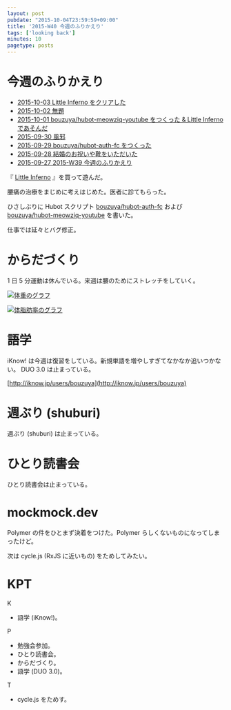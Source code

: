 ```yaml
---
layout: post
pubdate: "2015-10-04T23:59:59+09:00"
title: '2015-W40 今週のふりかえり'
tags: ['looking back']
minutes: 10
pagetype: posts
---
```

# 今週のふりかえり

- [2015-10-03 Little Inferno をクリアした][2015-10-03]
- [2015-10-02 無題][2015-10-02]
- [2015-10-01 bouzuya/hubot-meowziq-youtube をつくった & Little Inferno であそんだ][2015-10-01]
- [2015-09-30 風邪][2015-09-30]
- [2015-09-29 bouzuya/hubot-auth-fc をつくった][2015-09-29]
- [2015-09-28 結婚のお祝いや靴をいただいた][2015-09-28]
- [2015-09-27 2015-W39 今週のふりかえり][2015-09-27]

『 [Little Inferno](http://tomorrowcorporation.com/littleinferno) 』を買って遊んだ。

腰痛の治療をまじめに考えはじめた。医者に診てもらった。

ひさしぶりに Hubot スクリプト [bouzuya/hubot-auth-fc][] および [bouzuya/hubot-meowziq-youtube][] を書いた。

仕事では延々とバグ修正。

# からだづくり

1 日 5 分運動は休んでいる。来週は腰のためにストレッチをしていく。

[![体重のグラフ][graph-weight-img]][graph-weight-url]

[![体脂肪率のグラフ][graph-percent-img]][graph-percent-url]

# 語学

iKnow! は今週は復習をしている。新規単語を増やしすぎてなかなか追いつかない。 DUO 3.0 は止まっている。

[http://iknow.jp/users/bouzuya](http://iknow.jp/users/bouzuya)

# 週ぶり (shuburi)

週ぶり (shuburi) は止まっている。

# ひとり読書会

ひとり読書会は止まっている。

# mockmock.dev

Polymer の件をひとまず決着をつけた。Polymer らしくないものになってしまったけど。

次は cycle.js (RxJS に近いもの) をためしてみたい。

# KPT

K

- 語学 (iKnow!)。

P

- 勉強会参加。
- ひとり読書会。
- からだづくり。
- 語学 (DUO 3.0)。

T

- cycle.js をためす。

[graph-percent-img]: http://graph.hatena.ne.jp/bouzuya/graph?graphname=percent&startdate=2015-01-01&enddate=2015-10-04
[graph-percent-url]: http://graph.hatena.ne.jp/bouzuya/percent/?startdate=2015-01-01&enddate=2015-10-04
[graph-weight-img]: http://graph.hatena.ne.jp/bouzuya/graph?graphname=weight&startdate=2015-01-01&enddate=2015-10-04
[graph-weight-url]: http://graph.hatena.ne.jp/bouzuya/weight/?startdate=2015-01-01&enddate=2015-10-04
[2015-09-27]: http://blog.bouzuya.net/2015/09/27/
[2015-09-28]: http://blog.bouzuya.net/2015/09/28/
[2015-09-29]: http://blog.bouzuya.net/2015/09/29/
[2015-09-30]: http://blog.bouzuya.net/2015/09/30/
[2015-10-01]: http://blog.bouzuya.net/2015/10/01/
[2015-10-02]: http://blog.bouzuya.net/2015/10/02/
[2015-10-03]: http://blog.bouzuya.net/2015/10/03/
[bouzuya/hubot-auth-fc]: https://github.com/bouzuya/hubot-auth-fc
[bouzuya/hubot-meowziq-youtube]: https://github.com/bouzuya/hubot-meowziq-youtube
